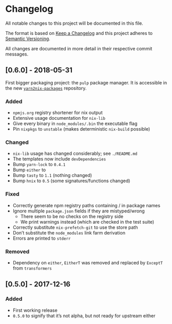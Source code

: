 # Changelog

All notable changes to this project will be documented in this file.

The format is based on [Keep a Changelog](http://keepachangelog.com/)
and this project adheres to [Semantic Versioning](http://semver.org/).

All changes are documented in more detail in their respective commit messages.

## [0.6.0] - 2018-05-31

First bigger packaging project: the `pulp` package manager. It is accessible in the new [`yarn2nix-packages`](https://github.com/Profpatsch/yarn2nix-packages) repository.

### Added

- `npmjs.org` registry shortener for nix output
- Extensive usage documentation for `nix-lib`
- Give every binary in `node_modules/.bin` the executable flag
- Pin `nixpkgs` to `unstable` (makes deterministic `nix-build` possible)

### Changed

- `nix-lib` usage has changed considerably; see `./README.md`
- The templates now include `devDependencies`
- Bump `yarn-lock` to `0.4.1`
- Bump `either` to 
- Bump `tasty` to `1.1` (nothing changed)
- Bump `hnix` to `0.5` (some signatures/functions changed)

### Fixed

- Correctly generate npm registry paths containing / in package names
- Ignore multiple `package.json` fields if they are mistyped/wrong
  - There seem to be no checks on the registry side
  - We print warnings instead (which are checked in the test suite)
- Correctly substitute `nix-prefetch-git` to use the store path
- Don’t substitute the `node_modules` link farm derivation
- Errors are printed to `stderr`

### Removed

- Dependency on `either`, `EitherT` was removed and replaced by `ExceptT` from `transformers`


## [0.5.0] - 2017-12-16

### Added

- First working release
- `0.5.0` to signify that it’s not alpha, but not ready for upstream either

